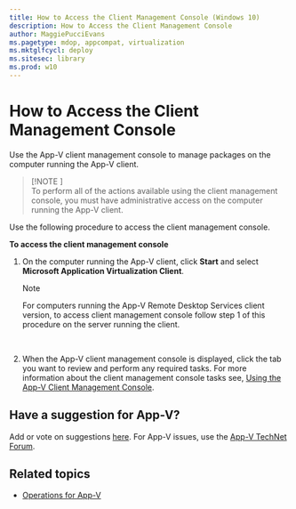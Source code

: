 ```yaml
---
title: How to Access the Client Management Console (Windows 10)
description: How to Access the Client Management Console
author: MaggiePucciEvans
ms.pagetype: mdop, appcompat, virtualization
ms.mktglfcycl: deploy
ms.sitesec: library
ms.prod: w10
---
```


# How to Access the Client Management Console

Use the App-V client management console to manage packages on the computer running the App-V client.

> [!NOTE ]  
To perform all of the actions available using the client management console, you must have administrative access on the computer running the App-V client.

Use the following procedure to access the client management console.

**To access the client management console**

1.  On the computer running the App-V client, click **Start** and select **Microsoft Application Virtualization Client**.

    > [!NOTE]  
    > For computers running the App-V Remote Desktop Services client version, to access client management console follow step 1 of this procedure on the server running the client.

     

2.  When the App-V client management console is displayed, click the tab you want to review and perform any required tasks. For more information about the client management console tasks see, [Using the App-V Client Management Console](appv-using-the-client-management-console.md).

## Have a suggestion for App-V?

Add or vote on suggestions [here](http://appv.uservoice.com/forums/280448-microsoft-application-virtualization). For App-V issues, use the [App-V TechNet Forum](https://social.technet.microsoft.com/Forums/en-US/home?forum=mdopappv).

## Related topics

- [Operations for App-V](appv-operations.md)
